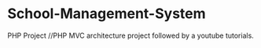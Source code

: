 # School-Management-System
PHP Project
//PHP MVC architecture project followed by a youtube tutorials. 
